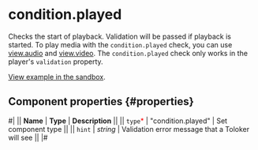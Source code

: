 # condition.played

Checks the start of playback. Validation will be passed if playback is started. To play media with the `condition.played` check, you can use [view.audio](view.audio.md) and [view.video](view.video.md). The `condition.played` check only works in the player's `validation` property.

[View example in the sandbox](https://ya.cc/t/q-xebK5N3TskNA).

## Component properties {#properties}

#|
|| **Name** | **Type** | **Description** ||
|| `type`<span style="color: red">\*</span> | "condition.played" | Set component type ||
|| `hint` | _string_ | Validation error message that a Toloker will see ||
|#
